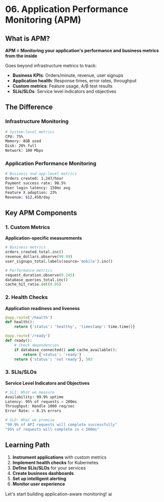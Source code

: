 # 06. Application Performance Monitoring (APM)

## What is APM?

**APM = Monitoring your application's performance and business metrics from the inside**

Goes beyond infrastructure metrics to track:
- **Business KPIs**: Orders/minute, revenue, user signups
- **Application health**: Response times, error rates, throughput
- **Custom metrics**: Feature usage, A/B test results
- **SLIs/SLOs**: Service level indicators and objectives

## The Difference

### Infrastructure Monitoring
```bash
# System-level metrics
CPU: 75%
Memory: 8GB used
Disk: 20% full
Network: 100 Mbps
```

### Application Performance Monitoring  
```bash
# Business and app-level metrics
Orders created: 1,247/hour
Payment success rate: 98.5%
User login latency: 150ms avg
Feature X adoption: 23%
Revenue: $12,450/day
```

## Key APM Components

### 1. Custom Metrics
**Application-specific measurements**
```python
# Business metrics
orders_created_total.inc()
revenue_dollars.observe(99.99)
user_signups_total.labels(source='mobile').inc()

# Performance metrics  
request_duration.observe(0.245)
database_queries_total.inc()
cache_hit_ratio.set(0.85)
```

### 2. Health Checks
**Application readiness and liveness**
```python
@app.route('/health')
def health():
    return {'status': 'healthy', 'timestamp': time.time()}

@app.route('/ready')  
def ready():
    # Check dependencies
    if database_connected() and cache_available():
        return {'status': 'ready'}
    return {'status': 'not ready'}, 503
```

### 3. SLIs/SLOs
**Service Level Indicators and Objectives**
```bash
# SLI: What we measure
Availability: 99.9% uptime
Latency: 95% of requests < 200ms
Throughput: Handle 1000 req/sec
Error Rate: < 0.1% errors

# SLO: What we promise
"99.9% of API requests will complete successfully"
"95% of requests will complete in < 500ms"
```

## Learning Path
1. **Instrument applications** with custom metrics
2. **Implement health checks** for Kubernetes
3. **Define SLIs/SLOs** for your services
4. **Create business dashboards** 
5. **Set up intelligent alerting**
6. **Monitor user experience**

Let's start building application-aware monitoring! 📊